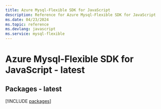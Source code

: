 ```yaml
---
title: Azure Mysql-Flexible SDK for JavaScript
description: Reference for Azure Mysql-Flexible SDK for JavaScript
ms.date: 04/23/2024
ms.topic: reference
ms.devlang: javascript
ms.service: mysql-flexible
---
```

# Azure Mysql-Flexible SDK for JavaScript - latest
## Packages - latest
[!INCLUDE [packages](mysql-flexible-index.md)]